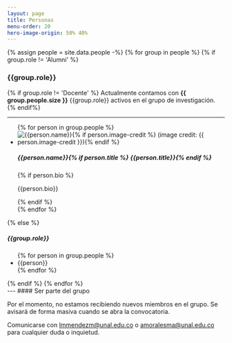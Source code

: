 ```yaml
---
layout: page
title: Personas
menu-order: 20
hero-image-origin: 50% 40%
---
```

<div class="row">
{% assign people = site.data.people -%}
{% for group in people %}
{% if group.role != 'Alumni' %}
<div class="image-grid {{group.role | downcase | replace: ' ', '-'}}">
<h3>{{group.role}}</h3>

{% if group.role != 'Docente' %}
Actualmente contamos con <strong>{{ group.people.size }}</strong> {{group.role}} activos en el grupo de investigación. 
{% endif%}
<hr	/>
<ul>
	{% for person in group.people %}
		<li id="{{person.name | downcase | replace: ' ', '-'}}">
			<div class="person-row">
				<div class="photo">
					<img src="{{ site.baseurl }}/img/people/{{person.image}}" title="{{person.name}}{% if person.image-credit %} (image credit: {{ person.image-credit }}){% endif %}">
					<h5 class="name sm-bottom-margin">{{person.name}}{% if person.title %} <span>{{person.title}}</span>{% endif %}</h5>
				</div>
				<div class="details" >
					{% if person.bio %}<p class="sm-top-margin" markdown=1>{{person.bio}}</p>{% endif %}
				</div>
			</div>
		</li>
	{% endfor %}
</ul>
</div>
{% else %}
</div>
<div class="row">
	<div class="col-xs-12" markdown="l">
		<h5>{{group.role}}</h5>
		<ul>
		{% for person in group.people %}
			<li>{{person}}</li>
		{% endfor %}
		</ul>
	</div>
</div>
{% endif %}
{% endfor %}




<div class="row">
<div class="col-xs-12 col-md-10 col-lg-8 col-md-offset-1 col-lg-offset-2" markdown="1">
---
#### Ser parte del grupo

Por el momento, no estamos recibiendo nuevos miembros en el grupo. Se avisará de forma masiva cuando se abra la convocatoria. 

Comunicarse con [lmmendezm@unal.edu.co](mailto:lmmendezm@unal.edu.co) o [amoralesma@unal.edu.co](mailto:amoralesma@unal.edu.co) para cualquier duda o inquietud.
</div>
</div>
